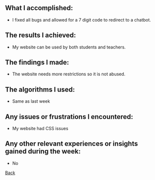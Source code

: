 ## What I accomplished:
- I fixed all bugs and allowed for a 7 digit code to redirect to a chatbot.

## The results I achieved:
- My website can be used by both students and teachers.

## The findings I made:
- The website needs more restrictions so it is not abused.
## The algorithms I used:
- Same as last week

## Any issues or frustrations I encountered:
- My website had CSS issues

## Any other relevant experiences or insights gained during the week:
- No

[Back](./)
